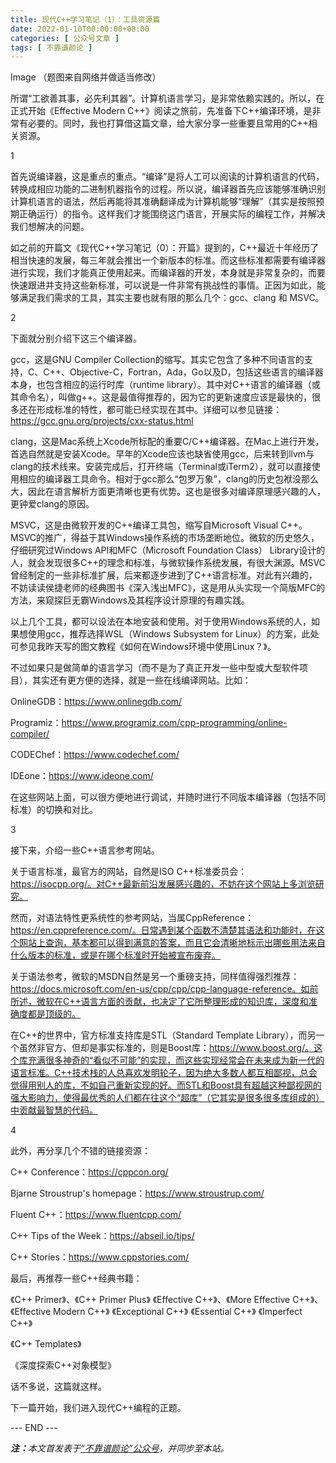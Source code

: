 ```yaml
---
title: 现代C++学习笔记（1）：工具资源篇
date: 2022-01-10T00:00:00+08:00
categories: [ 公众号文章 ]
tags: [ 不靠谱颜论 ]
---
```


Image
（题图来自网络并做适当修改）

所谓“工欲善其事，必先利其器”。计算机语言学习，是非常依赖实践的。所以，在正式开始《Effective Modern C++》阅读之旅前，先准备下C++编译环境，是非常有必要的。同时，我也打算借这篇文章，给大家分享一些重要且常用的C++相关资源。

1

首先说编译器，这是重点的重点。“编译”是将人工可以阅读的计算机语言的代码，转换成相应功能的二进制机器指令的过程。所以说，编译器首先应该能够准确识别计算机语言的语法，然后再能将其准确翻译成为计算机能够“理解”（其实是按照预期正确运行）的指令。这样我们才能围绕这门语言，开展实际的编程工作，并解决我们想解决的问题。

如之前的开篇文《现代C++学习笔记（0）：开篇》提到的，C++最近十年经历了相当快速的发展，每三年就会推出一个新版本的标准。而这些标准都需要有编译器进行实现，我们才能真正使用起来。而编译器的开发，本身就是非常复杂的，而要快速跟进并支持这些新标准，可以说是一件非常有挑战性的事情。正因为如此，能够满足我们需求的工具，其实主要也就有限的那么几个：gcc、clang 和 MSVC。

2

下面就分别介绍下这三个编译器。

gcc，这是GNU Compiler Collection的缩写。其实它包含了多种不同语言的支持，C、C++、Objective-C，Fortran，Ada，Go以及D，包括这些语言的编译器本身，也包含相应的运行时库（runtime library）。其中对C++语言的编译器（或其命令名），叫做g++。这是最值得推荐的，因为它的更新速度应该是最快的，很多还在形成标准的特性，都可能已经实现在其中。详细可以参见链接：https://gcc.gnu.org/projects/cxx-status.html

clang，这是Mac系统上Xcode所标配的重要C/C++编译器。在Mac上进行开发，首选自然就是安装Xcode。早年的Xcode应该也缺省使用gcc，后来转到llvm与clang的技术线来。安装完成后，打开终端（Terminal或iTerm2），就可以直接使用相应的编译器工具命令。相对于gcc那么“包罗万象”，clang的历史包袱没那么大，因此在语言解析方面更清晰也更有优势。这也是很多对编译原理感兴趣的人，更钟爱clang的原因。

MSVC，这是由微软开发的C++编译工具包，缩写自Microsoft Visual C++。MSVC的推广，得益于其Windows操作系统的市场垄断地位。微软的历史悠久，仔细研究过Windows API和MFC（Microsoft Foundation Class） Library设计的人，就会发现很多C++的理念和标准，与微软操作系统发展，有很大渊源。MSVC曾经制定的一些非标准扩展，后来都逐步进到了C++语言标准。对此有兴趣的，不妨读读侯捷老师的经典图书《深入浅出MFC》，这是用从头实现一个简版MFC的方法，来窥探巨无霸Windows及其程序设计原理的有趣实践。

以上几个工具，都可以设法在本地安装和使用。对于使用Windows系统的人，如果想使用gcc，推荐选择WSL（Windows Subsystem for Linux）的方案，此处可参见我昨天写的图文教程《如何在Windows环境中使用Linux？》。

不过如果只是做简单的语言学习（而不是为了真正开发一些中型或大型软件项目），其实还有更方便的选择，就是一些在线编译网站。比如：

OnlineGDB：https://www.onlinegdb.com/

Programiz：https://www.programiz.com/cpp-programming/online-compiler/

CODEChef：https://www.codechef.com/

IDEone：https://www.ideone.com/

在这些网站上面，可以很方便地进行调试，并随时进行不同版本编译器（包括不同标准）的切换和对比。

3

接下来，介绍一些C++语言参考网站。

关于语言标准，最官方的网站，自然是ISO C++标准委员会：https://isocpp.org/。对C++最新前沿发展感兴趣的，不妨在这个网站上多浏览研究。

然而，对语法特性更系统性的参考网站，当属CppReference：https://en.cppreference.com/。日常遇到某个函数不清楚其语法和功能时，在这个网站上查询，基本都可以得到满意的答案，而且它会清晰地标示出哪些用法来自什么版本的标准，或是在哪个标准时开始被宣布废弃。

关于语法参考，微软的MSDN自然是另一个重磅支持，同样值得强烈推荐：https://docs.microsoft.com/en-us/cpp/cpp/cpp-language-reference。如前所述，微软在C++语言方面的贡献，也决定了它所整理形成的知识库，深度和准确度都是顶级的。

在C++的世界中，官方标准支持库是STL（Standard Template Library），而另一个虽然非官方、但却是事实标准的，则是Boost库：https://www.boost.org/。这个库充满很多神奇的“看似不可能”的实现，而这些实现经常会在未来成为新一代的语言标准。C++技术栈的人总喜欢发明轮子，因为绝大多数人都互相鄙视，总会觉得用别人的库，不如自己重新实现的好。而STL和Boost具有超越这种鄙视网的强大影响力，使得最优秀的人们都在往这个“超库”（它其实是很多很多库组成的）中贡献最智慧的代码。

4

此外，再分享几个不错的链接资源：

C++ Conference：https://cppcon.org/

Bjarne Stroustrup's homepage：https://www.stroustrup.com/

Fluent C++：https://www.fluentcpp.com/

C++ Tips of the Week：https://abseil.io/tips/

C++ Stories：https://www.cppstories.com/

最后，再推荐一些C++经典书籍：

《C++ Primer》、《C++ Primer Plus》
《Effective C++》、《More Effective C++》、《Effective Modern C++》
《Exceptional C++》
《Essential C++》
《Imperfect C++》

《C++ Templates》

《深度探索C++对象模型》

话不多说，这篇就这样。

下一篇开始，我们进入现代C++编程的正题。

<div class="p-5 text-center">--- END ---</div>

<i><b>注：</b>本文首发表于[“不靠谱颜论”公众号](https://mp.weixin.qq.com/s/5pMnsBCJxr5bt9hmKLQkDw)，并同步至本站。</i>
